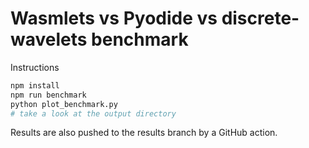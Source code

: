 # Wasmlets vs Pyodide vs discrete-wavelets benchmark

Instructions

```bash
npm install
npm run benchmark
python plot_benchmark.py
# take a look at the output directory
```

Results are also pushed to the results branch by a GitHub action.